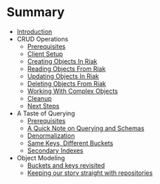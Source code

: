 # Summary

* [Introduction](README.md)
* CRUD Operations
   * [Prerequisites](1.md)
   * [Client Setup](2.md)
   * [Creating Objects In Riak](3.md)
   * [Reading Objects From Riak](4.md)
   * [Updating Objects In Riak](5.md)
   * [Deleting Objects From Riak](6.md)
   * [Working With Complex Objects](7.md)
   * [Cleanup](8.md)
   * [Next Steps](9.md)
* A Taste of Querying
   * [Prerequisites](9.md)
   * [A Quick Note on Querying and Schemas](10.md)
   * [Denormalization](11.md)
   * [Same Keys, Different Buckets](12.md)
   * [Secondary Indexes](13.md)
* Object Modeling
   * [Buckets and keys revisited](14.md)
   * [Keeping our story straight with repositories](15.md)

